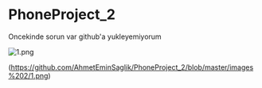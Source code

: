 # PhoneProject_2
Oncekinde sorun var github'a yukleyemiyorum


![1.png](https://github.com/AhmetEminSaglik/PhoneProject_2/blob/master/images/1.png) 

(https://github.com/AhmetEminSaglik/PhoneProject_2/blob/master/images%202/1.png) 
